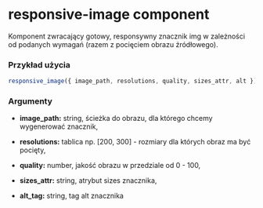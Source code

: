 # responsive-image component

Komponent zwracający gotowy, responsywny znacznik img w zależności od podanych wymagań (razem z pocięciem obrazu źródłowego).

### Przykład użycia

```javascript
responsive_image({ image_path, resolutions, quality, sizes_attr, alt });
```

### Argumenty

-   **image_path:** string, ścieżka do obrazu, dla którego chcemy wygenerować znacznik,

-   **resolutions:** tablica np. [200, 300] - rozmiary dla których obraz ma być pocięty,

-   **quality:** number, jakość obrazu w przedziale od 0 - 100,

-   **sizes_attr:** string, atrybut sizes znacznika,

-   **alt_tag:** string, tag alt znacznika
